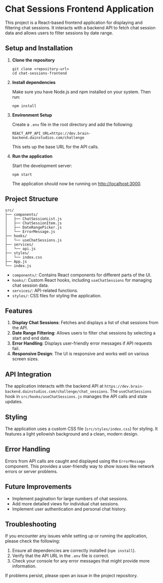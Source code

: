 # Chat Sessions Frontend Application

This project is a React-based frontend application for displaying and filtering chat sessions. It interacts with a backend API to fetch chat session data and allows users to filter sessions by date range.

## Setup and Installation

1. **Clone the repository**

   ```
   git clone <repository-url>
   cd chat-sessions-frontend
   ```

2. **Install dependencies**

   Make sure you have Node.js and npm installed on your system. Then run:

   ```
   npm install
   ```

3. **Environment Setup**

   Create a `.env` file in the root directory and add the following:

   ```
   REACT_APP_API_URL=https://dev.brain-backend.dainstudios.com/challenge
   ```

   This sets up the base URL for the API calls.

4. **Run the application**

   Start the development server:

   ```
   npm start
   ```

   The application should now be running on [http://localhost:3000](http://localhost:3000).

## Project Structure

```
src/
├── components/
│   ├── ChatSessionList.js
│   ├── ChatSessionItem.js
│   ├── DateRangePicker.js
│   └── ErrorMessage.js
├── hooks/
│   └── useChatSessions.js
├── services/
│   └── api.js
├── styles/
│   └── index.css
├── App.js
└── index.js
```

- `components/`: Contains React components for different parts of the UI.
- `hooks/`: Custom React hooks, including `useChatSessions` for managing chat session data.
- `services/`: API-related functions.
- `styles/`: CSS files for styling the application.

## Features

1. **Display Chat Sessions**: Fetches and displays a list of chat sessions from the API.
2. **Date Range Filtering**: Allows users to filter chat sessions by selecting a start and end date.
3. **Error Handling**: Displays user-friendly error messages if API requests fail.
4. **Responsive Design**: The UI is responsive and works well on various screen sizes.

## API Integration

The application interacts with the backend API at `https://dev.brain-backend.dainstudios.com/challenge/chat_sessions`. The `useChatSessions` hook in `src/hooks/useChatSessions.js` manages the API calls and state updates.

## Styling

The application uses a custom CSS file (`src/styles/index.css`) for styling. It features a light yellowish background and a clean, modern design.

## Error Handling

Errors from API calls are caught and displayed using the `ErrorMessage` component. This provides a user-friendly way to show issues like network errors or server problems.

## Future Improvements

- Implement pagination for large numbers of chat sessions.
- Add more detailed views for individual chat sessions.
- Implement user authentication and personal chat history.

## Troubleshooting

If you encounter any issues while setting up or running the application, please check the following:

1. Ensure all dependencies are correctly installed (`npm install`).
2. Verify that the API URL in the `.env` file is correct.
3. Check your console for any error messages that might provide more information.

If problems persist, please open an issue in the project repository.